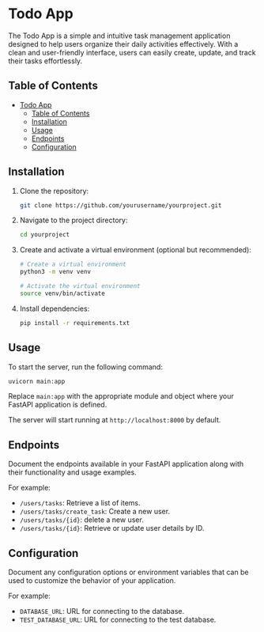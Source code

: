 
# Todo App
The Todo App is a simple and intuitive task management application designed to help users organize their daily activities effectively. With a clean and user-friendly interface, users can easily create, update, and track their tasks effortlessly.

## Table of Contents

- [Todo App](#todo-app)
  - [Table of Contents](#table-of-contents)
  - [Installation](#installation)
  - [Usage](#usage)
  - [Endpoints](#endpoints)
  - [Configuration](#configuration)

## Installation

1. Clone the repository:

    ```bash
    git clone https://github.com/yourusername/yourproject.git
    ```

2. Navigate to the project directory:

    ```bash
    cd yourproject
    ```

3. Create and activate a virtual environment (optional but recommended):

    ```bash
    # Create a virtual environment
    python3 -m venv venv

    # Activate the virtual environment
    source venv/bin/activate
    ```

4. Install dependencies:

    ```bash
    pip install -r requirements.txt
    ```

## Usage

To start the server, run the following command:

```bash
uvicorn main:app
```

Replace `main:app` with the appropriate module and object where your FastAPI application is defined.

The server will start running at `http://localhost:8000` by default.

## Endpoints

Document the endpoints available in your FastAPI application along with their functionality and usage examples.

For example:

- `/users/tasks`: Retrieve a list of items.
- `/users/tasks/create_task`: Create a new user.
- `/users/tasks/{id}`: delete a new user.
- `/users/tasks/{id}`: Retrieve or update user details by ID.

## Configuration

Document any configuration options or environment variables that can be used to customize the behavior of your application.

For example:

- `DATABASE_URL`: URL for connecting to the database.
- `TEST_DATABASE_URL`: URL for connecting to the test database.
